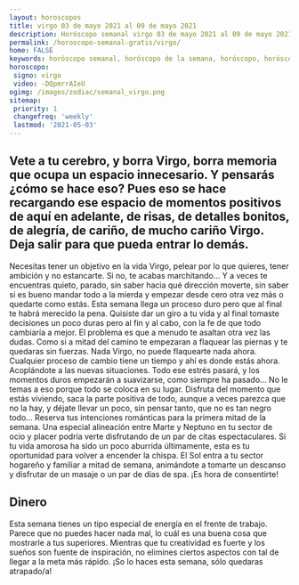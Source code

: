 ```yaml
---
layout: horoscopos
title: virgo 03 de mayo 2021 al 09 de mayo 2021 
description: Horóscopo semanal virgo 03 de mayo 2021 al 09 de mayo 2021. Vete a tu cerebro, y borra Virgo, borra memoria que ocupa un espacio innecesario. Y pensarás ¿cómo se hace eso? Pues eso se hace recargando ese espacio de momentos positivos de aquí en adelante, de risas, de detalles bonitos, de alegría, de cariño, de mucho cariño Virgo. Deja salir para que pueda entrar lo demás.
permalink: /horoscopo-semanal-gratis/virgo/
home: FALSE
keywords: horóscopo semanal, horóscopo de la semana, horóscopo, horóscopo gratis,horóscopos, horóscopo esperanza gracia, horoscopos virgo la semana, horóscopos gratis, Tarot, Astrologia, Zodíaco, virgo, horoscopo gratis, semanal
horoscopo:
 signo: virgo
 video: -DQpmrrAIeU
ogimg: /images/zodiac/semanal_virgo.png
sitemap:
 priority: 1
 changefreq: 'weekly'
 lastmod: '2021-05-03'
---
```




## Vete a tu cerebro, y borra Virgo, borra memoria que ocupa un espacio innecesario. Y pensarás ¿cómo se hace eso? Pues eso se hace recargando ese espacio de momentos positivos de aquí en adelante, de risas, de detalles bonitos, de alegría, de cariño, de mucho cariño Virgo. Deja salir para que pueda entrar lo demás.

Necesitas tener un objetivo en la vida Virgo, pelear por lo que quieres, tener ambición y no estancarte. Si no, te acabas marchitando… Y a veces te encuentras quieto, parado, sin saber hacia qué dirección moverte, sin saber si es bueno mandar todo a la mierda y empezar desde cero otra vez más o quedarte como estás. Esta semana llega un proceso duro pero que al final te habrá merecido la pena. Quisiste dar un giro a tu vida y al final tomaste decisiones un poco duras pero al fin y al cabo, con la fe de que todo cambiaría a mejor. El problema es que a menudo te asaltan otra vez las dudas. Como si a mitad del camino te empezaran a flaquear las piernas y te quedaras sin fuerzas. Nada Virgo, no puede flaquearte nada ahora. Cualquier proceso de cambio tiene un tiempo y ahí es donde estás ahora. Acoplándote a las nuevas situaciones. Todo ese estrés pasará, y los momentos duros empezarán a suavizarse, como siempre ha pasado… No le temas a eso porque todo se coloca en su lugar. Disfruta del momento que estás viviendo, saca la parte positiva de todo, aunque a veces parezca que no la hay, y déjate llevar un poco, sin pensar tanto, que no es tan negro todo…
Reserva tus intenciones románticas para la primera mitad de la semana. Una especial alineación entre Marte y Neptuno en tu sector de ocio y placer podría verte disfrutando de un par de citas espectaculares. Si tu vida amorosa ha sido un poco aburrida últimamente, esta es tu oportunidad para volver a encender la chispa. El Sol entra a tu sector hogareño y familiar a mitad de semana, animándote a tomarte un descanso y disfrutar de un masaje o un par de días de spa. ¡Es hora de consentirte!

## Dinero

Esta semana tienes un tipo especial de energía en el frente de trabajo. Parece que no puedes hacer nada mal, lo cuál es una buena cosa que mostrarle a tus superiores. Mientras que tu creatividad es fuerte y los sueños son fuente de inspiración, no elimines ciertos aspectos con tal de llegar a la meta más rápido. ¡So lo haces esta semana, sólo quedaras atrapado/a!
